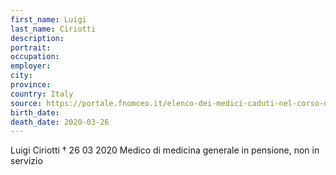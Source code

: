 ```yaml
---
first_name: Luigi
last_name: Ciriotti
description: 
portrait: 
occupation: 
employer: 
city: 
province: 
country: Italy
source: https://portale.fnomceo.it/elenco-dei-medici-caduti-nel-corso-dellepidemia-di-covid-19/
birth_date: 
death_date: 2020-03-26
---
```


Luigi Ciriotti † 26 03 2020
Medico di medicina generale in pensione, non in servizio